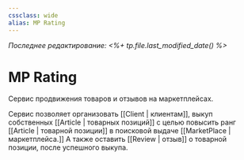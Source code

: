 ```yaml
---
cssclass: wide
alias: MP Rating
---
```


*Последнее редактирование: <%+ tp.file.last_modified_date() %>*

# MP Rating

Сервис продвижения товаров и отзывов на маркетплейсах. 

Сервис позволяет организовать [[Client | клиентам]], выкуп собственных [[Article | товарных позиций]] с целью повысить ранг [[Article | товарной позиции]] в поисковой выдаче [[MarketPlace | маркетплейса.]] А также оставить [[Review | отзыв]] о товарной позиции, после успешного выкупа. 